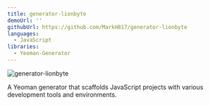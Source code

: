 ```yaml
---
title: generator-lionbyte
demoUrl: ''
githubUrl: https://github.com/MarkH817/generator-lionbyte
languages:
  - JavaScript
libraries:
  - Yeoman-Generator
---
```


![generator-lionbyte](/images/projects/generator-lionbyte.png)

A Yeoman generator that scaffolds JavaScript projects with various development
tools and environments.

